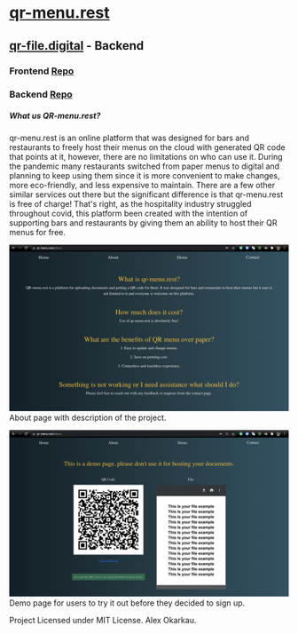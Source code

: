 # [qr-menu.rest](https://qr-menu.rest)
## [qr-file.digital](https://www.qr-file.digital:433/) - Backend

### Frontend [Repo](https://github.com/okorkov/qr-menu-frontend)
### Backend [Repo](https://github.com/okorkov/qr-menu-backend)

##### What us QR-menu.rest?

qr-menu.rest is an online platform that was designed for bars and restaurants to freely host their menus on the cloud with generated QR code that points at it, however,  there are no limitations on who can use it. During the pandemic many restaurants switched from paper menus to digital and planning to keep using them since it is more convenient to make changes, more eco-friendly, and less expensive to maintain. There are a few other similar services out there but the significant difference is that qr-menu.rest is free of charge! That's right, as the hospitality industry struggled throughout covid, this platform been created with the intention of supporting bars and restaurants by giving them an ability to host their QR menus for free.

![one](/public/one.png?raw=true "About Page")
About page with description of the project.

![two](/public/two.png?raw=true "Demo Page")
Demo page for users to try it out before they decided to sign up.


Project Licensed under MIT License. Alex Okarkau.